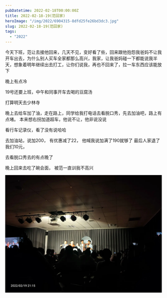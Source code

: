 ```yaml
---
pubDatetime: 2022-02-18T00:00:00Z
title: 2022-02-18-19(范回家)
heroImage: "/img/2022/6904315-8dfd25fe26bd3dc3.jpg"
slug: 2022-02-18-19(范回家)
tags:
  - "2022"
---
```


今天下班，范让去接他回来，几天不见，变好看了些，回来跟他抱怨我爸妈不让我开车出去，为什么别人买车全家都那么高兴，我家，让我爸妈碰一下都能说我半天，想象着明年继续出去打工，让你们说我，再也不回来了，拉一车东西应该能放下

晚上有点冷

19号还要上班，中午和同事开车去喝的豆腐汤

打算明天去少林寺

晚上去给车加了油，走在路上，同学给我打电话去看脱口秀，先去加油吧，路上有点堵。
本来想右拐加道超车，他说不让，他非说没说

看行车记录仪，看了没有说哈哈

去加油站，说加200， 有优惠减了22， 他喊我说加满了190就够了
最后人家退了我们10元，

去看脱口秀去的有点晚了

晚上回来去吃了碗会面， 被范一直训我不高兴

![](../../../../public/img/2022/6904315-8dfd25fe26bd3dc3.jpg)
